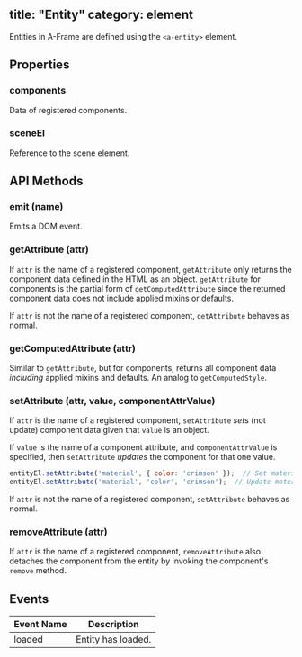 title: "Entity"
category: element
---

Entities in A-Frame are defined using the ```<a-entity>``` element.

## Properties

### components

Data of registered components.

### sceneEl

Reference to the scene element.

## API Methods

### emit (name)

Emits a DOM event.

### getAttribute (attr)

If `attr` is the name of a registered component, `getAttribute` only
returns the component data defined in the HTML as an object. `getAttribute`
for components is the partial form of `getComputedAttribute` since the returned
component data does not include applied mixins or defaults.

If `attr` is not the name of a registered component, `getAttribute` behaves as
normal.

### getComputedAttribute (attr)

Similar to `getAttribute`, but for components, returns all component data
*including* applied mixins and defaults. An analog to `getComputedStyle`.

### setAttribute (attr, value, componentAttrValue)

If `attr` is the name of a registered component, `setAttribute` *set*s (not
update) component data given that `value` is an object.

If `value` is the name of a component attribute, and `componentAttrValue` is
specified, then `setAttribute` *updates* the component for that one value.

```js
entityEl.setAttribute('material', { color: 'crimson' });  // Set material data.
entityEl.setAttribute('material', 'color', 'crimson');  // Update material color.
```

If `attr` is not the name of a registered component, `setAttribute` behaves as
normal.

### removeAttribute (attr)

If `attr` is the name of a registered component, `removeAttribute` also
detaches the component from the entity by invoking the component's `remove`
method.

## Events

| Event Name | Description        |
|------------|---------------------
| loaded     | Entity has loaded. |
